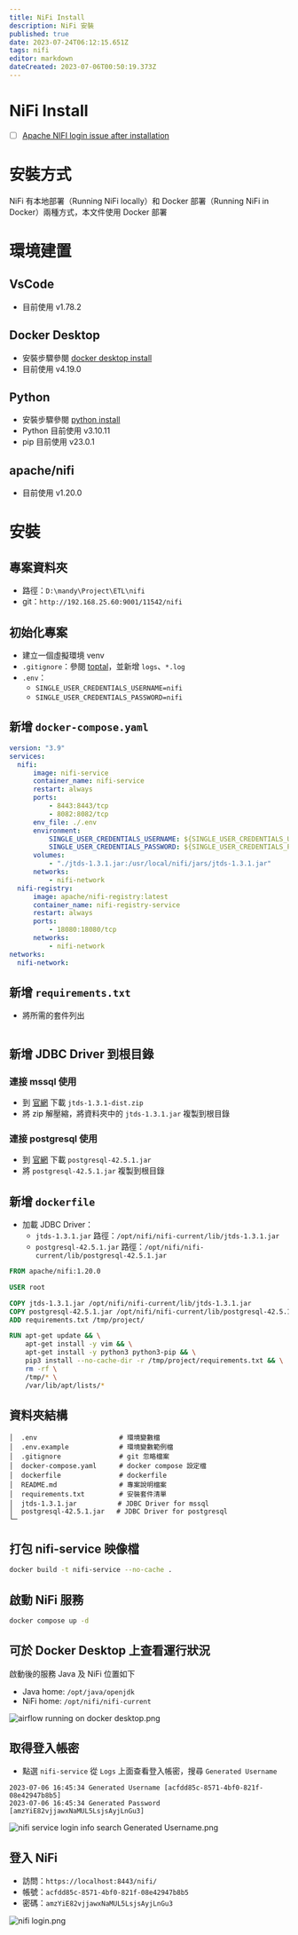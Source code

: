 ```yaml
---
title: NiFi Install
description: NiFi 安裝
published: true
date: 2023-07-24T06:12:15.651Z
tags: nifi
editor: markdown
dateCreated: 2023-07-06T00:50:19.373Z
---
```


# NiFi Install
- [ ] [Apache NIFI login issue after installation](https://stackoverflow.com/questions/68876855/apache-nifi-login-issue-after-installation)

# 安裝方式
NiFi 有本地部署（Running NiFi locally）和 Docker 部署（Running NiFi in Docker）兩種方式，本文件使用 Docker 部署

# 環境建置
## VsCode
- 目前使用 v1.78.2

## Docker Desktop
- 安裝步驟參閱 [docker desktop install](/軟體開發/學習心得/11542/Devops/Docker/DockerDesktopInstall)
- 目前使用 v4.19.0

## Python
- 安裝步驟參閱 [python install](/軟體開發/學習心得/11542/Python/PythonInstall)
- Python 目前使用 v3.10.11
- pip 目前使用 v23.0.1

## apache/nifi
- 目前使用 v1.20.0

# 安裝
## 專案資料夾
- 路徑：`D:\mandy\Project\ETL\nifi`
- git：`http://192.168.25.60:9001/11542/nifi`

## 初始化專案
- 建立一個虛擬環境 venv
- `.gitignore`：參閱 [toptal](https://www.toptal.com/developers/gitignore/api/python)，並新增 `logs`、`*.log`
- `.env`：
	- `SINGLE_USER_CREDENTIALS_USERNAME=nifi`
  - `SINGLE_USER_CREDENTIALS_PASSWORD=nifi`

## 新增 `docker-compose.yaml`
```yaml
version: "3.9"
services:
  nifi:
      image: nifi-service
      container_name: nifi-service
      restart: always
      ports:
          - 8443:8443/tcp
          - 8082:8082/tcp
      env_file: ./.env
      environment:
          SINGLE_USER_CREDENTIALS_USERNAME: ${SINGLE_USER_CREDENTIALS_USERNAME}
          SINGLE_USER_CREDENTIALS_PASSWORD: ${SINGLE_USER_CREDENTIALS_PASSWORD}
      volumes:
          - "./jtds-1.3.1.jar:/usr/local/nifi/jars/jtds-1.3.1.jar"
      networks:
          - nifi-network
  nifi-registry:
      image: apache/nifi-registry:latest
      container_name: nifi-registry-service
      restart: always
      ports:
          - 18080:18080/tcp
      networks:
          - nifi-network
networks:
  nifi-network:
```

## 新增 `requirements.txt`
- 將所需的套件列出
```

```

## 新增 JDBC Driver 到根目錄
### 連接 mssql 使用
- 到 [官網](https://sourceforge.net/projects/jtds/) 下載 `jtds-1.3.1-dist.zip`
- 將 zip 解壓縮，將資料夾中的 `jtds-1.3.1.jar` 複製到根目錄

### 連接 postgresql 使用
- 到 [官網](https://mvnrepository.com/artifact/org.postgresql/postgresql/42.5.1) 下載 `postgresql-42.5.1.jar`
- 將 `postgresql-42.5.1.jar` 複製到根目錄

## 新增 `dockerfile`
- 加載 JDBC Driver：
	- `jtds-1.3.1.jar` 路徑：`/opt/nifi/nifi-current/lib/jtds-1.3.1.jar`
  - `postgresql-42.5.1.jar` 路徑：`/opt/nifi/nifi-current/lib/postgresql-42.5.1.jar`
  
```dockerfile
FROM apache/nifi:1.20.0

USER root

COPY jtds-1.3.1.jar /opt/nifi/nifi-current/lib/jtds-1.3.1.jar
COPY postgresql-42.5.1.jar /opt/nifi/nifi-current/lib/postgresql-42.5.1.jar
ADD requirements.txt /tmp/project/

RUN apt-get update && \
    apt-get install -y vim && \
    apt-get install -y python3 python3-pip && \
    pip3 install --no-cache-dir -r /tmp/project/requirements.txt && \
    rm -rf \
    /tmp/* \
    /var/lib/apt/lists/*
```

## 資料夾結構
```
│  .env                   　# 環境變數檔
│  .env.example           　# 環境變數範例檔
│  .gitignore             　# git 忽略檔案
│  docker-compose.yaml    　# docker compose 設定檔
│  dockerfile             　# dockerfile
│  README.md              　# 專案說明檔案
│  requirements.txt       　# 安裝套件清單
│  jtds-1.3.1.jar      　 　# JDBC Driver for mssql
│  postgresql-42.5.1.jar   # JDBC Driver for postgresql
└─
```

## 打包 nifi-service 映像檔
```bash
docker build -t nifi-service --no-cache .
```

## 啟動 NiFi 服務
```bash
docker compose up -d
```

## 可於 Docker Desktop 上查看運行狀況
啟動後的服務 Java 及 NiFi 位置如下
- Java home: `/opt/java/openjdk`
- NiFi home: `/opt/nifi/nifi-current`

![airflow running on docker desktop.png](http://192.168.25.60:8000/files/file_storage/36c69d7b.png)

## 取得登入帳密
- 點選 `nifi-service` 從 `Logs` 上面查看登入帳密，搜尋 `Generated Username`

```
2023-07-06 16:45:34 Generated Username [acfdd85c-8571-4bf0-821f-08e42947b8b5]
2023-07-06 16:45:34 Generated Password [amzYiE82vjjawxNaMUL5LsjsAyjLnGu3]
```

![nifi service login info search Generated Username.png](http://192.168.25.60:8000/files/file_storage/9d739715.png)


## 登入 NiFi
- 訪問：`https://localhost:8443/nifi/`
- 帳號：`acfdd85c-8571-4bf0-821f-08e42947b8b5`
- 密碼：`amzYiE82vjjawxNaMUL5LsjsAyjLnGu3`

![nifi login.png](http://192.168.25.60:8000/files/file_storage/6d593f33.png)
